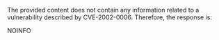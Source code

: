 The provided content does not contain any information related to a vulnerability described by CVE-2002-0006. Therefore, the response is:

NOINFO